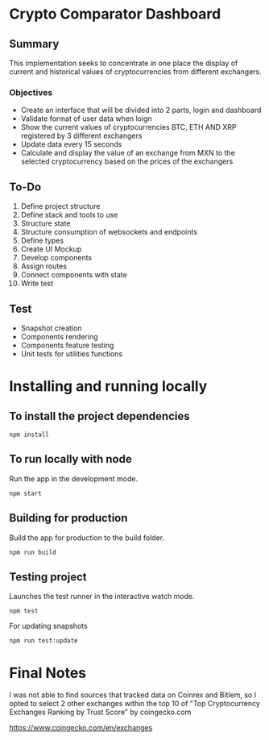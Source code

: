 # Crypto Comparator Dashboard

## Summary

This implementation seeks to concentrate in one place the display of current and historical values of cryptocurrencies from different exchangers.

### Objectives
- Create an interface that will be divided into 2 parts, login and dashboard
- Validate format of user data when loign
- Show the current values of cryptocurrencies BTC, ETH AND XRP registered by 3 different exchangers
- Update data every 15 seconds
- Calculate and display the value of an exchange from MXN to the selected cryptocurrency based on the prices of the exchangers

## To-Do

1. Define project structure
2. Define stack and tools to use
3. Structure state
4. Structure consumption of websockets and endpoints
5. Define types
6. Create UI Mockup
7. Develop components
8. Assign routes
9. Connect components with state
10. Write test

## Test
- Snapshot creation
- Components rendering
- Components feature testing
- Unit tests for utilities functions


# Installing and running locally

## To install the project dependencies
``` shell script
npm install
```

## To run locally with node
Run the app in the development mode.
``` shell script
npm start
```

## Building for production
Build the app for production to the build folder.
``` shell script
npm run build
```

## Testing project
Launches the test runner in the interactive watch mode.
``` shell script
npm test
```

For updating snapshots
``` shell script
npm run test:update
```

# Final Notes

I was not able to find sources that tracked data on Coinrex and Bitlem, so I opted to select 2 other exchanges within the top 10 of "Top Cryptocurrency Exchanges Ranking by Trust Score" by coingecko.com

https://www.coingecko.com/en/exchanges